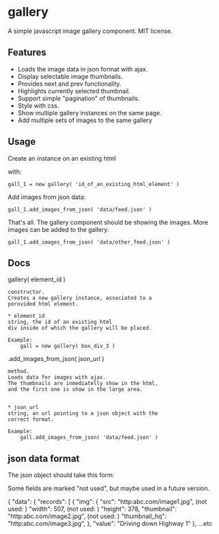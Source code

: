 
# gallery

A simple javascript image gallery component.
MIT license.

## Features

* Loads the image data in json format with ajax.
* Display selectable image thumbnails. 
* Provides next and prev functionality. 
* Highlights currently selected thumbnail. 
* Support simple "pagination" of thumbnails. 
* Style with css. 
* Show multiple gallery instances on the same page.
* Add multiple sets of images to the same gallery

## Usage

Create an instance on an existing html <div> with:

    gall_1 = new gallery( 'id_of_an_existing_html_element' )

Add images from json data:

    gall_1.add_images_from_json( 'data/feed.json' )

That's all. The gallery component should be showing the images.
More images can be added to the gallery:

    gall_1.add_images_from_json( 'data/other_feed.json' )


## Docs


 gallery( element_id )
 
    constructor.
    Creates a new gallery instance, associated to a 
    porovided html element.

    * element_id
    string, the id of an existing html
    div inside of which the gallery will be placed.

    Example:
        gall = new gallery( box_div_3 )



 .add_images_from_json( json_url )
 
    method.
    Loads data for images with ajax.
    The thumbnails are inmediatelly show in the html,
    and the first one is show in the large area.


    * json_url
    string, an url pointing to a json object with the 
    correct format.

    Example:
        gall.add_images_from_json( 'data/feed.json' )





## json data format


 The json object should take this form:

 Some fields are marked "not used", but maybe used 
 in a future version.

 {
    "data": {
        "records": [
            {
                "img": {
                    "src": "http:abc.com/image1.jpg",
 (not used: )       "width": 507,
 (not used: )       "height": 378,
                    "thumbnail": "http:abc.com/image2.jpg",
 (not used: )       "thumbnail_hq": "http:abc.com/image3.jpg",
                },
                "value": "Driving down Highway 1"
            },
            ...etc





